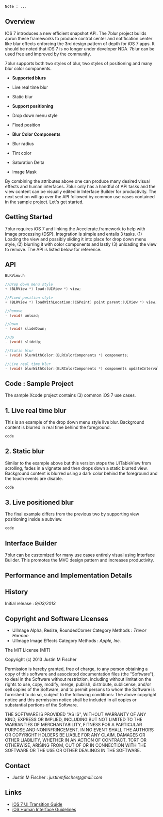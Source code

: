 ```HTML
Note : ...
````

## Overview
IOS 7 introduces a new efficient snapshot API. The 7blur project builds apron these frameworks to produce control center and notification center like blur effects enforcing the 3rd design pattern of depth for iOS 7 apps. It should be noted that iOS 7 is no longer under developer NDA. 7blur can be used free and improved by the community.

7blur supports both two styles of blur, two styles of positioning and many blur color components.

* **Supported blurs**
 * Live real time blur
 * Static blur

* **Support positioning**
 * Drop down menu style
 * Fixed position

* **Blur Color Components**
 * Blur radius
 * Tint color
 * Saturation Delta
 * Image Mask

By combining the attributes above one can produce many desired visual effects and human interfaces. 7blur only has a handful of API tasks and the view content can be visually edited in Interface Builder for productivity. The next section will go over the API followed by common use cases contained in the sample project. Let's get started.

## Getting Started
7blur requires iOS 7 and linking the Accelerate.framework to help with image processing (DSP). Integration is simple and entails 3 tasks. (1) Loading the view and possibly sliding it into place for drop down menu style, (2) blurring it with color components and lastly (3) unloading the view to remove. The API is listed below for reference.

## API

```Objective-C
BLRView.h

//Drop down menu style
+ (BLRView *) load:(UIView *) view;

//Fixed position style
+ (BLRView *) loadWithLocation:(CGPoint) point parent:(UIView *) view;

//Remove
- (void) unload;

//Down
- (void) slideDown;

//Up
- (void) slideUp;

//Static blur
- (void) blurWithColor:(BLRColorComponents *) components;

//Live real time blur
- (void) blurWithColor:(BLRColorComponents *) components updateInterval:(float) interval;
````

## Code : Sample Project
The sample Xcode project contains (3) common iOS 7 use cases.

## 1. Live real time blur
This is an example of the drop down menu style live blur. Background content is blurred in real time behind the foreground.

```Objective-C
code
````

## 2. Static blur
Similar to the example above but this version stops the UITableView from scrolling, fades in a vignette and then drops down a static blurred view. Background content is blurred using a dark color behind the foreground and the touch events are disable.

```Objective-C
code
````

## 3. Live positioned blur
The final example differs from the previous two by supporting view positioning inside a subview.

```Objective-C
code
````

## Interface Builder
7blur can be customized for many use cases entirely visual using Interface Builder. This promotes the MVC design pattern and increases productivity.

## Performance and Implementation Details

## History
Initial release : _9/03/2013_

## Copyright and Software Licenses
* UIImage Alpha, Resize, RoundedCorner Category Methods : _Trevor Harmon_
* UIImage Image Effects Category Methods : _Apple, Inc._

The MIT License (MIT)

Copyright (c) 2013 Justin M Fischer

Permission is hereby granted, free of charge, to any person obtaining a copy of this software and associated documentation files (the "Software"), to deal in the Software without restriction, including without limitation the rights to use, copy, modify, merge, publish, distribute, sublicense, and/or sell copies of the Software, and to permit persons to whom the Software is furnished to do so, subject to the following conditions:
The above copyright notice and this permission notice shall be included in all copies or substantial portions of the Software.

THE SOFTWARE IS PROVIDED "AS IS", WITHOUT WARRANTY OF ANY KIND, EXPRESS OR IMPLIED, INCLUDING BUT NOT LIMITED TO THE WARRANTIES OF MERCHANTABILITY, FITNESS FOR A PARTICULAR PURPOSE AND NONINFRINGEMENT. IN NO EVENT SHALL THE AUTHORS OR COPYRIGHT HOLDERS BE LIABLE FOR ANY CLAIM, DAMAGES OR OTHER LIABILITY, WHETHER IN AN ACTION OF CONTRACT, TORT OR OTHERWISE, ARISING FROM, OUT OF OR IN CONNECTION WITH THE SOFTWARE OR THE USE OR OTHER DEALINGS IN THE SOFTWARE.

## Contact
* Justin M Fischer : _justinmfischer@gmail.com_

## Links
* [iOS 7 UI Transition Guide](https://developer.apple.com/library/etc/redirect/WWDR/iOSUITransitionGuide)
* [iOS Human Interface Guidelines](https://developer.apple.com/library/etc/redirect/WWDR/iOSHIG)
